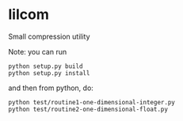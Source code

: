 # lilcom
Small compression utility


Note: you can run
```
python setup.py build
python setup.py install
```

and then from python, do:

```
python test/routine1-one-dimensional-integer.py
python test/routine2-one-dimensional-float.py
```
